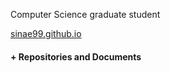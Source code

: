 
Computer Science graduate student


[sinae99.github.io](https://sinae99.github.io/)




#### + Repositories and Documents
  
